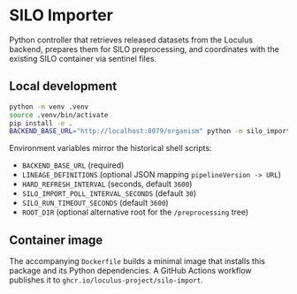 # SILO Importer

Python controller that retrieves released datasets from the Loculus backend, prepares them
for SILO preprocessing, and coordinates with the existing SILO container via sentinel files.

## Local development

```bash
python -m venv .venv
source .venv/bin/activate
pip install -e .
BACKEND_BASE_URL="http://localhost:8079/organism" python -m silo_import
```

Environment variables mirror the historical shell scripts:

- `BACKEND_BASE_URL` (required)
- `LINEAGE_DEFINITIONS` (optional JSON mapping `pipelineVersion -> URL`)
- `HARD_REFRESH_INTERVAL` (seconds, default `3600`)
- `SILO_IMPORT_POLL_INTERVAL_SECONDS` (default `30`)
- `SILO_RUN_TIMEOUT_SECONDS` (default `3600`)
- `ROOT_DIR` (optional alternative root for the `/preprocessing` tree)

## Container image

The accompanying `Dockerfile` builds a minimal image that installs this package and its
Python dependencies. A GitHub Actions workflow publishes it to `ghcr.io/loculus-project/silo-import`.
